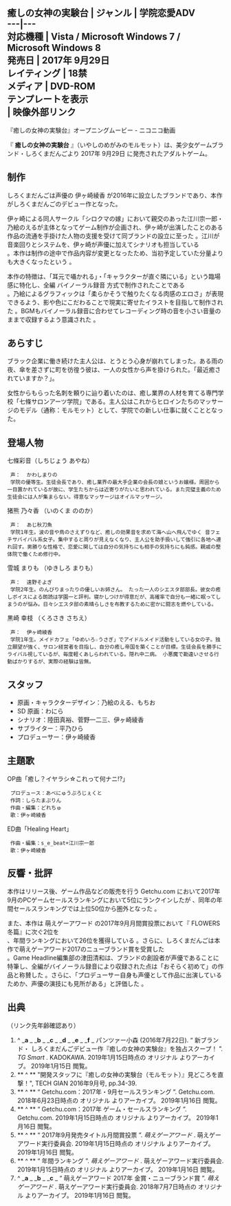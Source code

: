 癒しの女神の実験台  |  ジャンル  |  学院恋愛ADV   
---|---  
対応機種  |  Vista  /  Microsoft Windows 7  /  Microsoft Windows 8   
発売日  |  2017年  9月29日   
レイティング  |  18禁   
メディア  |  DVD-ROM   
テンプレートを表示  
|  映像外部リンク  
---  
『癒しの女神の実験台』オープニングムービー  \-  ニコニコ動画  
  
『 **癒しの女神の実験台** 』（いやしのめがみのモルモット）は、美少女ゲームブランド・しろくまだんごより  2017年  9月29日
に発売されたアダルトゲーム。

##  制作  

しろくまだんごは声優の  伊ヶ崎綾香  が2016年に設立したブランドであり、本作がしろくまだんごのデビュー作となった。

伊ヶ崎による同人サークル「シロクマの嫁」において親交のあった江川宗一郎・乃絵のえるが主体となってゲーム制作が企画され、伊ヶ崎が出演したことのある作品の流通を手掛けた人物の支援を受けて同ブランドの設立に至った
  。江川が音楽回りとシステムを、伊ヶ崎が声優に加えてシナリオも担当している  
。本作は制作の途中で作品内容が変更となったため、当初予定していた分量よりも大きくなったという    。

本作の特徴は、「耳元で囁かれる」・「キャラクターが直ぐ隣にいる」という臨場感に特化し、全編  バイノーラル録音  方式で制作されたことである  
  。乃絵によるグラフィックは「柔らかそうで触りたくなる肉感のエロさ」が表現できるよう、影や色にこだわることで現実に寄せたイラストを目指して制作された
  。BGMもバイノーラル録音に合わせてレコーディング時の音を小さい音量のままで収録するよう意識された    。

##  あらすじ  

ブラック企業に働き続けた主人公は、とうとう心身が崩れてしまった。ある雨の夜、傘を差さずに町を彷徨う彼は、一人の女性から声を掛けられた。「最近癒されていますか？」。

女性からもらった名刺を頼りに辿り着いたのは、癒し業界の人材を育てる専門学校「七條サロンアーツ学院」である。主人公はこれからヒロインたちのマッサージのモデル（通称：モルモット）として、学院での新しい仕事に就くこととなった。

##  登場人物  

七條彩音（しちじょう あやね）

     声：  かわしまりの 
     学院の優等生。生徒会長であり、癒し業界の最大手企業の会長の娘というお嬢様。周囲から一目置かれているが故に、学生たちからは近寄りがたいと思われている。また完璧主義のため生徒会には人が集まらない。得意なマッサージはオイルマッサージ。 
猪熊 乃々香 （いのくま ののか）

     声：  あじ秋刀魚 
     学院1年生。波の音や鳥のさえずりなど、癒しの効果音を求めて海へ山へ飛んでゆく 音フェチサバイバル系女子。集中すると周りが見えなくなり、主人公を助手扱いして強引に各地へ連れ回す。男勝りな性格で、恋愛に関しては自分の気持ちにも相手の気持ちにも鈍感。親戚の整体院で働くため修行中。 
雪城 まりも （ゆきしろ まりも）

     声：  遠野そよぎ 
     学院2年生。のんびりまったりの優しいお姉さん。 たった一人のシエスタ部部長。彼女の癒しボイスによる朗読は学園一と評判。寝かしつけが得意だが、高確率で自分も一緒に眠ってしまうのが悩み。日々シエスタ部の素晴らしさを布教するために密かに闘志を燃やしている。 
黒崎 幸枝 （くろさき さちえ）

     声：  伊ヶ崎綾香 
     学院1年生。メイドカフェ「ゆめいろ☆うさぎ」でアイドルメイド活動をしている女の子。独立願望が強く、サロン経営者を目指し、自分の癒し帝国を築くことが目標。生徒会長を勝手にライバル視しているが、毎度軽くあしらわれている。隠れ中二病。 小悪魔で勘違いさせる行動ばかりするが、実際の経験は皆無。 

##  スタッフ  

  * 原画・キャラクターデザイン：乃絵のえる、もちお 
  * SD  原画：わにら 
  * シナリオ：陸田真裕、菅野一二三、伊ヶ崎綾香 
  * サブライター：平乃ひら 
  * プロデューサー：伊ヶ崎綾香 

##  主題歌  

OP曲「癒し？イヤラシ☆これって何ナニ!?」

     プロデュース：あべにゅうぷろじぇくと 
     作詞：しらたまぷりん 
     作曲・編集：どれちゅ 
     歌：伊ヶ崎綾香 
ED曲「Healing Heart」

     作曲・編集：s_e_beat+江川宗一郎 
     歌：伊ヶ崎綾香 

##  反響・批評  

本作はリリース後、ゲーム作品などの販売を行う  Getchu.com  において2017年9月のPCゲームセールスランキングにおいて5位にランクインしたが
  、同年の年間セールスランキングでは上位50位から圏外となった    。

また、本作は  萌えゲーアワード  の2017年9月月間賞投票において『  FLOWERS  冬篇』に次ぐ2位を  
、年間ランキングにおいて26位を獲得している    。さらに、しろくまだんごは本作で萌えゲーアワード2017のニューブランド賞を受賞した  
。Game
Headline編集部の津田清和は、ブランドの創設者が声優であることに特筆し、全編がバイノーラル録音により収録された点は「おそらく初めて」の作品と称賛した
  。さらに、「プロデューサー自身も声優として作品に出演しているためか、声優の演技にも見所がある」と評価した    。

##  出典  

（リンク先年齢確認あり）

  1. ^  _**a** _ _**b** _ _**c** _ _**d** _ _**e** _ _**f** _ パンツァー小森 (2016年7月22日). “  新ブランド・ しろくまだんごデビュー作『癒しの女神の実験台』を独占スクープ！  ”. _TG Smart_ . KADOKAWA. 2019年1月15日時点の  オリジナル  よりアーカイブ。  2019年1月15日  閲覧。 
  2. ** ^  ** "開発スタッフに『癒しの女神の実験台（モルモット）』見どころを直撃！", TECH GIAN 2016年9月号, pp.34-39. 
  3. ** ^  ** “  Getchu.com：2017年・9月セールスランキング  ”. Getchu.com. 2018年6月23日時点の  オリジナル  よりアーカイブ。  2019年1月16日  閲覧。 
  4. ** ^  ** “  Getchu.com：2017年 ゲーム・セールスランキング  ”. Getchu.com. 2019年1月15日時点の  オリジナル  よりアーカイブ。  2019年1月16日  閲覧。 
  5. ** ^  ** “  2017年9月発売タイトル月間賞投票  ”. _萌えゲーアワード_ . 萌えゲーアワード実行委員会. 2019年1月15日時点の  オリジナル  よりアーカイブ。  2019年1月16日  閲覧。 
  6. ** ^  ** “  年間ランキング  ”. _萌えゲーアワード_ . 萌えゲーアワード実行委員会. 2019年1月15日時点の  オリジナル  よりアーカイブ。  2019年1月16日  閲覧。 
  7. ^  _**a** _ _**b** _ _**c** _ “  萌えゲーアワード 2017年 金賞・ニューブランド賞  ”. _萌えゲーアワード_ . 萌えゲーアワード実行委員会. 2018年7月7日時点の  オリジナル  よりアーカイブ。  2019年1月16日  閲覧。 

